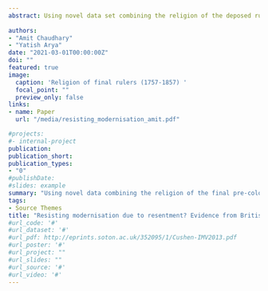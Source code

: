 ```yaml
---
abstract: Using novel data set combining the religion of the deposed ruler, with the literacy outcomes of Hindus and Muslims in Indian census data for the years 1881, 1911 and 1921, we show that religious group can resist modern education due to foreign occupation? Our analysis shows that Muslim literacy is lower (2%) in districts where the ruler deposed by British was Muslim. Hindu literacy is lower (1.5%) in regions where the deposed ruler was Hindu.
 
authors:
- "Amit Chaudhary"
- "Yatish Arya"
date: "2021-03-01T00:00:00Z"
doi: ""
featured: true
image:
  caption: 'Religion of final rulers (1757-1857) '
  focal_point: ""
  preview_only: false
links:
- name: Paper
  url: "/media/resisting_modernisation_amit.pdf"

#projects:
#- internal-project
publication: 
publication_short:
publication_types:
- "0"
#publishDate: 
#slides: example
summary: "Using novel data combining the religion of the final pre-colonial ruler with literacy outcomes of Hindus and Muslims in India between 1881 and 1921, we show that religious groups resisted modern education due to foreign occupation."
tags:
- Source Themes
title: "Resisting modernisation due to resentment? Evidence from British India."
#url_code: '#'
#url_dataset: '#'
#url_pdf: http://eprints.soton.ac.uk/352095/1/Cushen-IMV2013.pdf
#url_poster: '#'
#url_project: ""
#url_slides: ""
#url_source: '#'
#url_video: '#'
---
```


